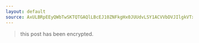 ```yaml
---
layout: default
source: AxULBRpEEyQWbTwSKTQTGAQlLBcEJ10ZNFkgHx0JUUdvLSY1ACVVbDVJIlgkVTxfGnAeNU8f
---
```


> this post has been encrypted.